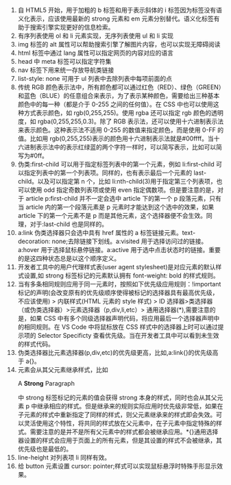 1. 自 HTML5 开始，用于加粗的 b 标签和用于表示斜体的 i 标签因为标签没有语义化表示，应该使用最新的 strong 元素和 em 元素分别替代。语义化标签有助于搜索引擎实现更好的信息检索。
2. 有序列表使用 ol 和 li 元素实现，无序列表使用 ul 和 li 实现
3. img 标签的 alt 属性可以帮助搜索引擎了解图片内容，也可以实现无障碍阅读
4. html 标签中通过 lang 属性可以指定网页的内容对应的语言
5. head 中 meta 标签可以指定字符集
6. nav 标签下用来统一存放导航类链接
7. list-style: none 可用于 ul 列表中去除列表中每项前面的点
8. 传统 RGB 颜色表示法中，所有颜色都可以通过红色（RED）、绿色（GREEN）和蓝色（BLUE）的任意组合来表示，为了表示某种颜色，需要给出三种基本颜色中的每一种（都是介于 0-255 之间的任何值）。在 CSS 中也可以使用这种方式表示颜色，如 rgb(0,255,255)。使用 rgba 还可以指定 rgb 颜色的透明度，如 rgba(0,255,255,0.3)。除了 RGB 表示法，还可以使用十六进制表示法来表示颜色。这种表示法不适用 0-255 的数值来指定颜色，而是使用 0-FF 的值。比如用 rgb(0,255,255)表示的颜色用十六进制表示法就是#00ffff。当十六进制表示法中的表示红绿蓝的两个字符一样时，可以简写表示，比如可以简写为#0ff。
9. 伪类:first-child 可以用于指定标签列表中的第一个元素，例如 li:first-child 可以指定列表中的第一个列表项。同样的，也有表示最后一个元素的 last-child。以及可以指定第 n 个，比如 li:nth-child(3)用于指定第三个列表项，也可以使用 odd 指定奇数列表项或使用 even 指定偶数项。但是要注意的是，对于 article p:first-child 并不一定会选中 article 下的第一个 p 段落元素，只有当 article 内的第一个段落元素是 p 元素时才能达到这个选中的效果，如果 article 下的第一个元素不是 p 而是其他元素，这个选择器便不会生效。同理，对于:last-child 也是同样的。
10. a:link 伪类选择器只会选中具有 href 属性的 a 标签链接元素。text-decoration: none;去除链接下划线。a:visited 用于选择访问过的链接。a:hover 用于选择鼠标悬停链接。a:active 用于选中点击状态时的链接。重要的是这四种状态总是以这个顺序定义。
11. 开发者工具中的用户代理样式表(user agent stylesheet)是对应元素的默认样式设置,如 strong 标签标记的元素默认拥有 font-weight: bold 的样式规则。
12. 当有多条相同规则应用于同一元素时，按照如下优先级应用规则：!important 标记的声明(会改变原有的优先级顺序使得被标记的选择器具有最高优先级，不应该使用) > 内联样式(HTML 元素的 style 样式) > ID 选择器>类选择器（或伪类选择器）>元素选择器（p,div,li,etc）> 通用选择器(\*),需要注意的是，如果 CSS 中有多个同级选择器声明代码，将应用最后一个选择器声明中的相同规则。在 VS Code 中将鼠标放在 CSS 样式中的选择器上时可以通过提示项的 Selector Specificty 查看优先级。当在开发者工具中可以看到未生效的样式代码。
13. 伪类选择器比元素选择器(p,div,etc)的优先级更高，比如,a:link{}的优先级高于 a{}。
14. 元素会从其父元素继承样式，比如<p>A <strong>Strong</strong> Paragraph</p>中 strong 标签标记的元素的值会获得 strong 本身的样式，同时也会从其父元素 p 中继承相应的样式。但是继承来的规则实际应用时优先级非常低，如果在子元素的样式中重新指定了同样的样式，则父元素继承来的样式即会失效。可以灵活使用这个特性，将共同的样式放在父元素中，在子元素中指定特殊的样式。需要注意的是并不是所有父元素中的样式都会被继承应用。\*{}通用选择器设置的样式会应用于页面上的所有元素，但是其设置的样式不会被继承，其优先级也是最低的。
15. line-height 对列表项 li 同样有效。
16. 给 button 元素设置 cursor: pointer;样式可以实现鼠标悬浮时特殊手形显示效果。

